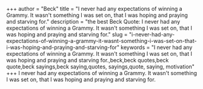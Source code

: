 +++
author = "Beck"
title = "I never had any expectations of winning a Grammy. It wasn't something I was set on, that I was hoping and praying and starving for."
description = "the best Beck Quote: I never had any expectations of winning a Grammy. It wasn't something I was set on, that I was hoping and praying and starving for."
slug = "i-never-had-any-expectations-of-winning-a-grammy-it-wasnt-something-i-was-set-on-that-i-was-hoping-and-praying-and-starving-for"
keywords = "I never had any expectations of winning a Grammy. It wasn't something I was set on, that I was hoping and praying and starving for.,beck,beck quotes,beck quote,beck sayings,beck saying,quotes, sayings,quote, saying, motivation"
+++
I never had any expectations of winning a Grammy. It wasn't something I was set on, that I was hoping and praying and starving for.
